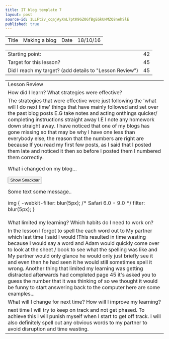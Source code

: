 ```yaml
---
title: IT blog template 7
layout: post
source-id: 1LLFt2v_cqajAyXnL7ptK9GZ0GfBgEGkUHMZQ8nehSlE
published: true
---
```

<table>
  <tr>
    <td>Title</td>
    <td>Making a blog</td>
    <td>Date</td>
    <td>18/10/16</td>
  </tr>
</table>


<table>
  <tr>
    <td>Starting point:</td>
    <td>42</td>
  </tr>
  <tr>
    <td>Target for this lesson?</td>
    <td>45</td>
  </tr>
  <tr>
    <td>Did I reach my target? 
(add details to "Lesson Review")</td>
    <td>45</td>
  </tr>
</table>


<table>
  <tr>
    <td>Lesson Review</td>
  </tr>
  <tr>
    <td>How did I learn? What strategies were effective? </td>
  </tr>
  <tr>
    <td>The strategies that were effective were just following the 'what will I do next time' things that have mainly followed and set over the past blog posts E.G take notes and acting onthings quicker/ completing instructions straight away I.E I note any homework down straight away. I have noticed that one of my blogs has gone missing so that may be why I have one less than everybody else, the reason that the numbers are right are because If you read my first few posts, as I said that I posted them late and noticed it then so before I posted them I numbered them correctly.


What i changed on my blog…

<!-- Use a button to open the snackbar -->
<button onclick="myFunction()">Show Snackbar</button>

<!-- The actual snackbar -->
<div id="snackbar">Some text some message..</div>

img {
	-webkit-filter: blur(5px); /* Safari 6.0 - 9.0 */
	filter: blur(5px);
}

</td>
  </tr>
  <tr>
    <td>What limited my learning? Which habits do I need to work on? </td>
  </tr>
  <tr>
    <td>In the lesson I forgot to spell the each word out to My partner which last time I said I would !This resulted in time wasting because I would say a word and Adam would quickly come over to look at the sheet / book to see what the spelling was like and My partner would only glance he would only just briefly see it and even then he had seen it he would still sometimes spell it wrong. Another thing that limited my learning was getting distracted afterwards had completed page 45 it's asked you to guess the number that it was thinking of so we thought it would be funny to start answering back to the computer here are some examples...
 
</td>
  </tr>
  <tr>
    <td>What will I change for next time? How will I improve my learning?</td>
  </tr>
  <tr>
    <td>next time I will try to keep on track and not get phased. To achieve this I will punish myself when I start to get off track. I will also definitely spell out any obvious words to my partner to avoid disruption and time wasting.</td>
  </tr>
</table>


